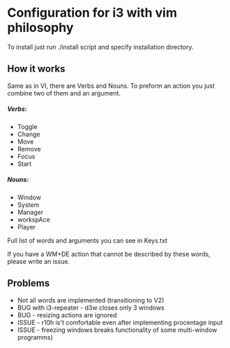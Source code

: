 # Configuration for i3 with vim philosophy
To install just run ./install script and specify installation directory.
## How it works
Same as in VI, there are Verbs and Nouns. To preform an action you just combine two of them and an argument.
##### Verbs:
 - Toggle
 - Change
 - Move
 - Remove
 - Focus
 - Start
##### Nouns:
 - Window
 - System
 - Manager
 - workspAce
 - Player

 Full list of words and arguments you can see in Keys.txt

 If you have a WM+DE action that cannot be described by these words, please write an issue.

## Problems
 - Not all words are implemented (transitioning to V2)
 - BUG with i3-repeater - d3w closes only 3 windows
 - BUG - resizing actions are ignored
 - ISSUE - r10h is't comfortable even after implementing procentage input
 - ISSUE - freezing windows breaks functionality of some multi-window programms)

